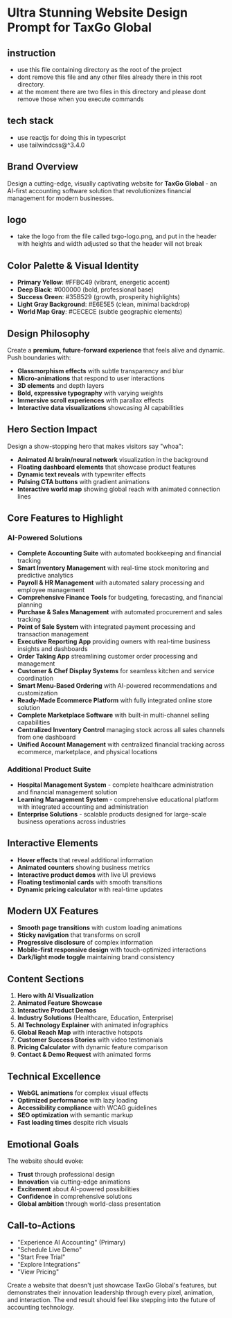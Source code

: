 # Ultra Stunning Website Design Prompt for TaxGo Global
## instruction
- use this file containing directory as the root of the project
- dont remove this file and any other files already there in this root directory.
- at the moment there are two files in this directory and please dont remove those when you execute commands

## tech stack
- use reactjs for doing this in typescript
- use tailwindcss@^3.4.0

## Brand Overview
Design a cutting-edge, visually captivating website for **TaxGo Global** - an AI-first accounting software solution that revolutionizes financial management for modern businesses.

## logo
- take the logo from the file called txgo-logo.png, and put in the header with heights and width adjusted so that the header will not break
## Color Palette & Visual Identity
- **Primary Yellow**: #FFBC49 (vibrant, energetic accent)
- **Deep Black**: #000000 (bold, professional base)
- **Success Green**: #35B529 (growth, prosperity highlights)
- **Light Gray Background**: #E6E5E5 (clean, minimal backdrop)
- **World Map Gray**: #CECECE (subtle geographic elements)

## Design Philosophy
Create a **premium, future-forward experience** that feels alive and dynamic. Push boundaries with:
- **Glassmorphism effects** with subtle transparency and blur
- **Micro-animations** that respond to user interactions
- **3D elements** and depth layers
- **Bold, expressive typography** with varying weights
- **Immersive scroll experiences** with parallax effects
- **Interactive data visualizations** showcasing AI capabilities

## Hero Section Impact
Design a show-stopping hero that makes visitors say "whoa":
- **Animated AI brain/neural network** visualization in the background
- **Floating dashboard elements** that showcase product features
- **Dynamic text reveals** with typewriter effects
- **Pulsing CTA buttons** with gradient animations
- **Interactive world map** showing global reach with animated connection lines

## Core Features to Highlight
### AI-Powered Solutions
- **Complete Accounting Suite** with automated bookkeeping and financial tracking
- **Smart Inventory Management** with real-time stock monitoring and predictive analytics
- **Payroll & HR Management** with automated salary processing and employee management
- **Comprehensive Finance Tools** for budgeting, forecasting, and financial planning
- **Purchase & Sales Management** with automated procurement and sales tracking
- **Point of Sale System** with integrated payment processing and transaction management
- **Executive Reporting App** providing owners with real-time business insights and dashboards
- **Order Taking App** streamlining customer order processing and management
- **Customer & Chef Display Systems** for seamless kitchen and service coordination
- **Smart Menu-Based Ordering** with AI-powered recommendations and customization
- **Ready-Made Ecommerce Platform** with fully integrated online store solution
- **Complete Marketplace Software** with built-in multi-channel selling capabilities
- **Centralized Inventory Control** managing stock across all sales channels from one dashboard
- **Unified Account Management** with centralized financial tracking across ecommerce, marketplace, and physical locations

### Additional Product Suite
- **Hospital Management System** - complete healthcare administration and financial management solution
- **Learning Management System** - comprehensive educational platform with integrated accounting and administration
- **Enterprise Solutions** - scalable products designed for large-scale business operations across industries

## Interactive Elements
- **Hover effects** that reveal additional information
- **Animated counters** showing business metrics
- **Interactive product demos** with live UI previews
- **Floating testimonial cards** with smooth transitions
- **Dynamic pricing calculator** with real-time updates

## Modern UX Features
- **Smooth page transitions** with custom loading animations
- **Sticky navigation** that transforms on scroll
- **Progressive disclosure** of complex information
- **Mobile-first responsive design** with touch-optimized interactions
- **Dark/light mode toggle** maintaining brand consistency

## Content Sections
1. **Hero with AI Visualization**
2. **Animated Feature Showcase**
3. **Interactive Product Demos**
4. **Industry Solutions** (Healthcare, Education, Enterprise)
5. **AI Technology Explainer** with animated infographics
6. **Global Reach Map** with interactive hotspots
7. **Customer Success Stories** with video testimonials
8. **Pricing Calculator** with dynamic feature comparison
9. **Contact & Demo Request** with animated forms

## Technical Excellence
- **WebGL animations** for complex visual effects
- **Optimized performance** with lazy loading
- **Accessibility compliance** with WCAG guidelines
- **SEO optimization** with semantic markup
- **Fast loading times** despite rich visuals

## Emotional Goals
The website should evoke:
- **Trust** through professional design
- **Innovation** via cutting-edge animations
- **Excitement** about AI-powered possibilities
- **Confidence** in comprehensive solutions
- **Global ambition** through world-class presentation

## Call-to-Actions
- "Experience AI Accounting" (Primary)
- "Schedule Live Demo"
- "Start Free Trial"
- "Explore Integrations"
- "View Pricing"

Create a website that doesn't just showcase TaxGo Global's features, but demonstrates their innovation leadership through every pixel, animation, and interaction. The end result should feel like stepping into the future of accounting technology.